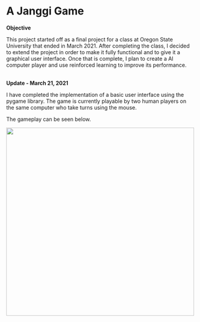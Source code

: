 # A Janggi Game
<b>Objective</b><br>
<p>This project started off as a final project for a class at Oregon State University that ended in March 2021. After completing the class, I decided to extend the project in order to make it fully functional and to give it a graphical user interface. Once that is complete, I plan to create a AI computer player and use reinforced learning to improve its performance.</p><br>
<b>Update - March 21, 2021</b><br>
<p>I have completed the implementation of a basic user interface using the pygame library. The game is currently playable by two human players on the same computer who take turns using the mouse.</p>
<p>The gameplay can be seen below.</p>
<img src="http://g.recordit.co/ithTykJKKJ.gif" width=500><br>
